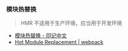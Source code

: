 ### 模块热替换

> HMR 不适用于生产环境，应当用于开发环境

- [模块热替换 - 印记中文](https://webpack.docschina.org/guides/hot-module-replacement)
- [Hot Module Replacement | webpack](https://webpack.js.org/guides/hot-module-replacement)